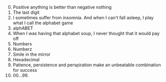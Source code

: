 0. Positive anything is better than negative nothing 
1. The last digit
2. I sometimes suffer from insomnia. And when I can't fall asleep, I play what I call the alphabet game
3. alphABET
4. When I was having that alphabet soup, I never thought that it would pay off 
5. Numbers
6. Numberz 
7. Smile in the mirror
8. Hexadecimal
9. Patience, persistence and perspiration make an unbeatable combination for success 
10. 00...99.

